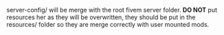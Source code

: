 server-config/ will be merge with the root fivem server folder.
**DO NOT** put resources her as they will be overwritten, they should be put in the resources/ folder so they are merge correctly with user mounted mods.